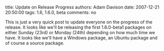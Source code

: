 title: Update on Release Progress
authors: Adam Davison
date: 2007-12-21 20:50:00
tags: 1.6, 1.6.0, beta
comments: no

This is just a very quick post to update everyone on the progress of the release. It looks like we'll be releasing the first 1.6.0-beta1 packages on either Sunday (23rd) or Monday (24th) depending on how much time we have. It looks like we'll have a Windows package, an Ubuntu package and of course a source package.

